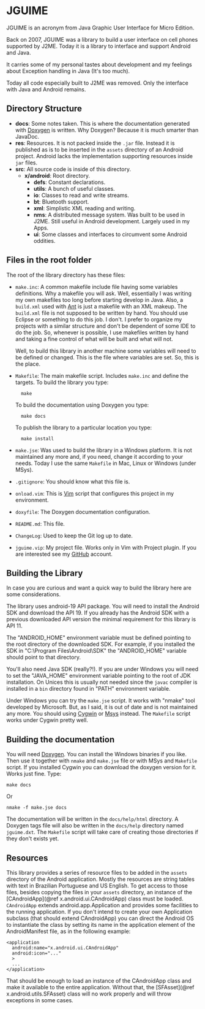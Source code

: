 JGUIME
======

JGUIME is an acronym from Java Graphic User Interface for Micro Edition.

Back on 2007, JGUIME was a library to build a user interface on cell phones
supported by J2ME. Today it is a library to interface and support Android and
Java.

It carries some of my personal tastes about development and my feelings about
Exception handling in Java (It's too much).

Today all code especially built to J2ME was removed. Only the interface with
Java and Android remains.

Directory Structure
-------------------

+ **docs**: Some notes taken. This is where the documentation generated with
[Doxygen](http://www.doxygen.org) is written. Why Doxygen? Because it is much
smarter than JavaDoc.
+ **res**: Resources. It is not packed inside the `.jar` file. Instead it is
published as is to be inserted in the `assets` directory of an Android
project. Android lacks the implementation supporting resources inside `jar` files.
+ **src**: All source code is inside of this directory.
  + **x/android**: Root directory.
    + **defs**: Constant declarations.
    + **utils**: A bunch of useful classes.
    + **io**: Classes to read and write streams.
    + **bt**: Bluetooth support.
    + **xml**: Simplistic XML reading and writing.
    + **nms**: A distributed message system. Was built to be used in J2ME.
        Still useful in Android development. Largely used in my Apps.
    + **ui**: Some classes and interfaces to circumvent some Android oddities.

Files in the root folder
------------------------

The root of the library directory has these files:

+ `make.inc`: A common makefile include file having some variables
    definitions. Why a makefile you will ask. Well, essentially I was writing
    my own makefiles too long before starting develop in Java. Also, a
    `build.xml` used with [Ant](http://ant.apache.org) is just a makefile with
    an XML makeup. The `build.xml` file is not supposed to be written by hand.
    You should use Eclipse or something to do this job. I don't. I prefer to
    organize my projects with a similar structure and don't be dependent of
    some IDE to do the job. So, whenever is possible, I use makefiles written
    by hand and taking a fine control of what will be built and what will not.

    Well, to build this library in another machine some variables will need to
    be defined or changed. This is the file where variables are set. So, this
    is the place.
+ `Makefile`: The main makefile script. Includes `make.inc` and define the
    targets. To build the library you type:

        make

    To build the documentation using Doxygen you type:

        make docs

    To publish the library to a particular location you type:

        make install

+ `make.jse`: Was used to build the library in a Windows platform. It is not
    maintained any more and, if you need, change it according to your needs.
    Today I use the same `Makefile` in Mac, Linux or Windows (under MSys).
+ `.gitignore`: You should know what this file is.
+ `onload.vim`: This is [Vim](http://www.vim.org) script that configures this
    project in my environment.
+ `doxyfile`: The Doxygen documentation configuration.
+ `README.md`: This file.
+ `ChangeLog`: Used to keep the Git log up to date.
+ `jguime.vip`: My project file. Works only in Vim with Project plugin. If you
    are interested see my [GitHub](https://github.com/aantonello/project_vim)
    account.

Building the Library
--------------------

In case you are curious and want a quick way to build the library here are
some considerations.

The library uses android-19 API package. You will need to install the Android
SDK and download the API 19. If you already has the Android SDK with a
previous downloaded API version the minimal requirement for this library is
API 11.

The "ANDROID_HOME" environment variable must be defined pointing to the root
directory of the downloaded SDK. For example, if you installed the SDK in
"C:\Program Files\Android\SDK" the "ANDROID_HOME" variable should point to
that directory.

You'll also need Java SDK (really?!). If you are under Windows you will need
to set the "JAVA_HOME" environment variable pointing to the root of JDK
installation. On Unices this is usually not needed since the `javac` compiler
is installed in a `bin` directory found in "PATH" environment variable.

Under Windows you can try the `make.jse` script. It works with "nmake" tool
developed by Microsoft. But, as I said, it is out of date and is not
maintained any more. You should using [Cygwin](https://www.cygwin.com) or
[Msys](http://www.mingw.org) instead. The `Makefile` script works under
Cygwin pretty well.

Building the documentation
--------------------------

You will need [Doxygen](http://www.doxygen.org). You can install the Windows
binaries if you like. Then use it together with `nmake` and `make.jse` file or
with MSys and `Makefile` script. If you installed Cygwin you can download the
doxygen version for it. Works just fine. Type:

    make docs

Or

    nmake -f make.jse docs

The documentation will be written in the `docs/help/html` directory. A Doxygen
tags file will also be written in the `docs/help` directory named
`jguime.dxt`. The `Makefile` script will take care of creating those
directories if they don't exists yet.

Resources
---------

This library provides a series of resource files to be added in the `assets`
directory of the Android application. Mostly the resources are string tables
with text in Brazilian Portuguese and US English. To get access to those
files, besides copying the files in your `assets` directory, an instance of
the [CAndroidApp](@ref x.android.ui.CAndroidApp) class must be loaded.
`CAndroidApp` extends android.app.Application and provides some facilities to
the running application. If you don't intend to create your own Application
subclass (that should extend CAndroidApp) you can direct the Android OS to
instantiate the class by setting its name in the application element of the
AndroidManifest file, as in the following example:

    <application
      android:name="x.android.ui.CAndroidApp"
      android:icon="..."
      >
      ...
    </application>

That should be enough to load an instance of the CAndroidApp class and make it
available to the entire application. Without that, the
[SFAsset](@ref x.android.utils.SFAsset) class will no work properly and will
throw exceptions in some cases.

